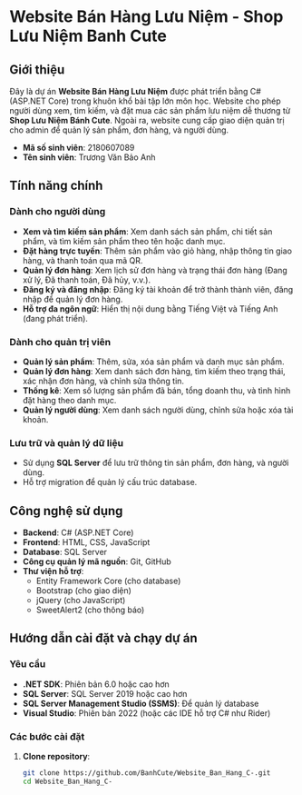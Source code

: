 # Website Bán Hàng Lưu Niệm - Shop Lưu Niệm Banh Cute

## Giới thiệu

Đây là dự án **Website Bán Hàng Lưu Niệm** được phát triển bằng C# (ASP.NET Core) trong khuôn khổ bài tập lớn môn học. Website cho phép người dùng xem, tìm kiếm, và đặt mua các sản phẩm lưu niệm dễ thương từ **Shop Lưu Niệm Bánh Cute**. Ngoài ra, website cung cấp giao diện quản trị cho admin để quản lý sản phẩm, đơn hàng, và người dùng.

- **Mã số sinh viên**: 2180607089
- **Tên sinh viên**: Trương Văn Bảo Anh

## Tính năng chính

### Dành cho người dùng
- **Xem và tìm kiếm sản phẩm**: Xem danh sách sản phẩm, chi tiết sản phẩm, và tìm kiếm sản phẩm theo tên hoặc danh mục.
- **Đặt hàng trực tuyến**: Thêm sản phẩm vào giỏ hàng, nhập thông tin giao hàng, và thanh toán qua mã QR.
- **Quản lý đơn hàng**: Xem lịch sử đơn hàng và trạng thái đơn hàng (Đang xử lý, Đã thanh toán, Đã hủy, v.v.).
- **Đăng ký và đăng nhập**: Đăng ký tài khoản để trở thành thành viên, đăng nhập để quản lý đơn hàng.
- **Hỗ trợ đa ngôn ngữ**: Hiển thị nội dung bằng Tiếng Việt và Tiếng Anh (đang phát triển).

### Dành cho quản trị viên
- **Quản lý sản phẩm**: Thêm, sửa, xóa sản phẩm và danh mục sản phẩm.
- **Quản lý đơn hàng**: Xem danh sách đơn hàng, tìm kiếm theo trạng thái, xác nhận đơn hàng, và chỉnh sửa thông tin.
- **Thống kê**: Xem số lượng sản phẩm đã bán, tổng doanh thu, và tình hình đặt hàng theo danh mục.
- **Quản lý người dùng**: Xem danh sách người dùng, chỉnh sửa hoặc xóa tài khoản.

### Lưu trữ và quản lý dữ liệu
- Sử dụng **SQL Server** để lưu trữ thông tin sản phẩm, đơn hàng, và người dùng.
- Hỗ trợ migration để quản lý cấu trúc database.

## Công nghệ sử dụng

- **Backend**: C# (ASP.NET Core)
- **Frontend**: HTML, CSS, JavaScript
- **Database**: SQL Server
- **Công cụ quản lý mã nguồn**: Git, GitHub
- **Thư viện hỗ trợ**:
  - Entity Framework Core (cho database)
  - Bootstrap (cho giao diện)
  - jQuery (cho JavaScript)
  - SweetAlert2 (cho thông báo)

## Hướng dẫn cài đặt và chạy dự án

### Yêu cầu
- **.NET SDK**: Phiên bản 6.0 hoặc cao hơn
- **SQL Server**: SQL Server 2019 hoặc cao hơn
- **SQL Server Management Studio (SSMS)**: Để quản lý database
- **Visual Studio**: Phiên bản 2022 (hoặc các IDE hỗ trợ C# như Rider)

### Các bước cài đặt
1. **Clone repository**:
   ```bash
   git clone https://github.com/BanhCute/Website_Ban_Hang_C-.git
   cd Website_Ban_Hang_C-
